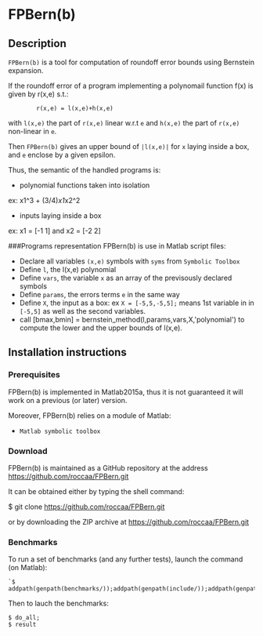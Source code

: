 # FPBern(b)
## Description
`FPBern(b)` is a tool for computation of roundoff error bounds using Bernstein expansion.

If the roundoff error of a program implementing a polynomail function f(x)  is given by r(x,e) s.t.:

			r(x,e) = l(x,e)+h(x,e)

with `l(x,e)` the part of `r(x,e)` linear w.r.t `e` and `h(x,e)` the part  of `r(x,e)` non-linear in `e`.

Then `FPBern(b)` gives an upper bound of `|l(x,e)|` for `x` laying inside a box, and `e` enclose by a given epsilon. 

Thus, the semantic of the handled programs is:

- polynomial functions taken into isolation

ex: x1^3 + (3/4)*x1*x2^2
- inputs laying inside a box

ex: x1 = [-1 1] and x2 = [-2 2]

###Programs representation
FPBern(b) is use in Matlab script files:

- Declare all variables `(x,e)` symbols with `syms` from `Symbolic Toolbox`
- Define `l`, the l(x,e) polynomial
- Define `vars`, the variable `x` as an array of the previsously declared symbols
- Define `params`, the errors terms `e` in the same way
- Define `X`, the input as a box: ex `X = [-5,5,-5,5];` means 1st variable in in `[-5,5]` as well as the second variables.
- call [bmax,bmin] = bernstein_method(l,params,vars,X,'polynomial') to compute the lower and the upper bounds of l(x,e).

## Installation instructions
### Prerequisites
FPBern(b) is implemented in Matlab2015a, thus it is not guaranteed it will work on a previous (or later) version.

Moreover, FPBern(b) relies on a module of Matlab:
- `Matlab symbolic toolbox`

### Download
FPBern(b) is maintained as a GitHub repository at the address https://github.com/roccaa/FPBern.git

It can be obtained either by typing the shell command:

$ git clone https://github.com/roccaa/FPBern.git

or by downloading the ZIP archive at https://github.com/roccaa/FPBern.git

### Benchmarks
To run a set of benchmarks (and any further tests), launch the command (on Matlab):

    `$ addpath(genpath(benchmarks/));addpath(genpath(include/));addpath(genpath(src/));`

Then to lauch the benchmarks:

 	$ do_all;
	$ result
    




